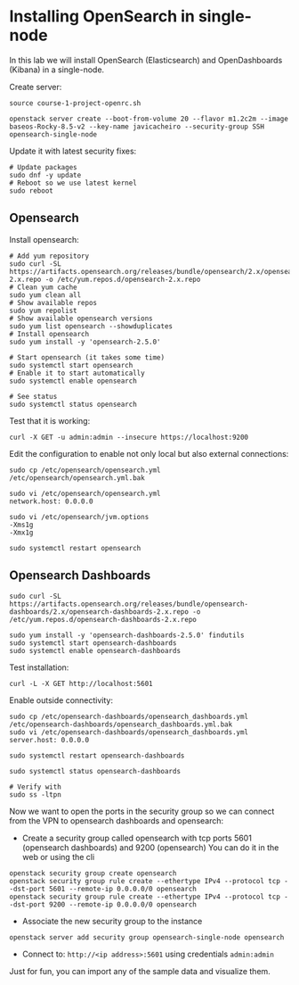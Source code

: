 # Installing OpenSearch in single-node
In this lab we will install OpenSearch (Elasticsearch) and OpenDashboards (Kibana) in a single-node.

Create server:
```
source course-1-project-openrc.sh

openstack server create --boot-from-volume 20 --flavor m1.2c2m --image baseos-Rocky-8.5-v2 --key-name javicacheiro --security-group SSH opensearch-single-node
```

Update it with latest security fixes:
```
# Update packages
sudo dnf -y update
# Reboot so we use latest kernel
sudo reboot
```

## Opensearch
Install opensearch:
```
# Add yum repository
sudo curl -SL https://artifacts.opensearch.org/releases/bundle/opensearch/2.x/opensearch-2.x.repo -o /etc/yum.repos.d/opensearch-2.x.repo
# Clean yum cache
sudo yum clean all
# Show available repos
sudo yum repolist
# Show available opensearch versions
sudo yum list opensearch --showduplicates
# Install opensearch
sudo yum install -y 'opensearch-2.5.0'

# Start opensearch (it takes some time)
sudo systemctl start opensearch
# Enable it to start automatically
sudo systemctl enable opensearch

# See status
sudo systemctl status opensearch
```

Test that it is working:
```
curl -X GET -u admin:admin --insecure https://localhost:9200
```

Edit the configuration to enable not only local but also external connections:
```
sudo cp /etc/opensearch/opensearch.yml /etc/opensearch/opensearch.yml.bak

sudo vi /etc/opensearch/opensearch.yml
network.host: 0.0.0.0

sudo vi /etc/opensearch/jvm.options
-Xms1g
-Xmx1g

sudo systemctl restart opensearch
```

## Opensearch Dashboards
```
sudo curl -SL https://artifacts.opensearch.org/releases/bundle/opensearch-dashboards/2.x/opensearch-dashboards-2.x.repo -o /etc/yum.repos.d/opensearch-dashboards-2.x.repo

sudo yum install -y 'opensearch-dashboards-2.5.0' findutils
sudo systemctl start opensearch-dashboards
sudo systemctl enable opensearch-dashboards
```

Test installation:
```
curl -L -X GET http://localhost:5601
```

Enable outside connectivity:
```
sudo cp /etc/opensearch-dashboards/opensearch_dashboards.yml /etc/opensearch-dashboards/opensearch_dashboards.yml.bak
sudo vi /etc/opensearch-dashboards/opensearch_dashboards.yml
server.host: 0.0.0.0

sudo systemctl restart opensearch-dashboards

sudo systemctl status opensearch-dashboards

# Verify with
sudo ss -ltpn
```

Now we want to open the ports in the security group so we can connect from the VPN to opensearch dashboards and opensearch:
- Create a security group called opensearch with tcp ports 5601 (opensearch dashboards) and 9200 (opensearch)
  You can do it in the web or using the cli
```
openstack security group create opensearch
openstack security group rule create --ethertype IPv4 --protocol tcp --dst-port 5601 --remote-ip 0.0.0.0/0 opensearch
openstack security group rule create --ethertype IPv4 --protocol tcp --dst-port 9200 --remote-ip 0.0.0.0/0 opensearch
```
- Associate the new security group to the instance
```
openstack server add security group opensearch-single-node opensearch
```
- Connect to: `http://<ip address>:5601` using credentials `admin:admin`

Just for fun, you can import any of the sample data and visualize them.
